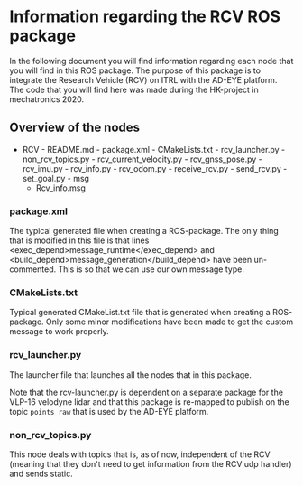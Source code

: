 # Information regarding the RCV ROS package

In the following document you will find information regarding each node  that you will find in this ROS package. The purpose of this package is to integrate the Research Vehicle (RCV) on ITRL with the AD-EYE platform. The code that you will find here was made during the HK-project in mechatronics  2020. 

## Overview of the nodes 

- RCV 
		- README.md
		- package.xml 
		- CMakeLists.txt 
		- rcv_launcher.py
		- non_rcv_topics.py
		- rcv_current_velocity.py
		- rcv_gnss_pose.py
		- rcv_imu.py
		- rcv_info.py
		- rcv_odom.py
		- receive_rcv.py
		- send_rcv.py
		- set_goal.py
		- msg
	* Rcv_info.msg


###  package.xml 
The typical generated file when creating a ROS-package. The only thing that is modified in this file is that lines <exec_depend>message_runtime</exec_depend> and 
<build_depend>message_generation</build_depend>  have been un-commented. This is so that we can use our own message type. 

### CMakeLists.txt 
Typical generated CMakeList.txt file that is generated when creating a ROS-package. Only some minor modifications have been made to get the custom message to work properly. 

### rcv_launcher.py
The launcher file that launches all the nodes that in this package. 

Note that the rcv-launcher.py is dependent on a separate package for the VLP-16 velodyne lidar and that this package is re-mapped to publish on the topic ``points_raw`` that is used by the AD-EYE platform. 

### non_rcv_topics.py
This node deals with topics that is, as of now, independent of the RCV (meaning that they don't need to get information from the RCV udp handler) and sends static. 
